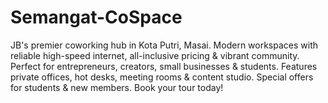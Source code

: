 # Semangat-CoSpace
JB's premier coworking hub in Kota Putri, Masai. Modern workspaces with reliable high-speed internet, all-inclusive pricing &amp; vibrant community. Perfect for entrepreneurs, creators, small businesses &amp; students. Features private offices, hot desks, meeting rooms &amp; content studio. Special offers for students &amp; new members. Book your tour today!
